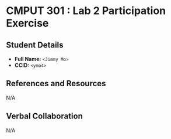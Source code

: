 # CMPUT 301 : Lab 2 Participation Exercise

## Student Details

- **Full Name:** `<Jimmy Mo>`
- **CCID:** `<ymo4>`

## References and Resources

N/A

## Verbal Collaboration

N/A
